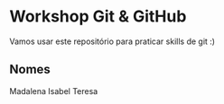 # Workshop Git & GitHub

Vamos usar este repositório para praticar skills de git :)

## Nomes
Madalena
Isabel
Teresa
